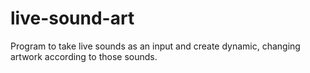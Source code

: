# live-sound-art
Program to take live sounds as an input and create dynamic, changing artwork according to those sounds. 

